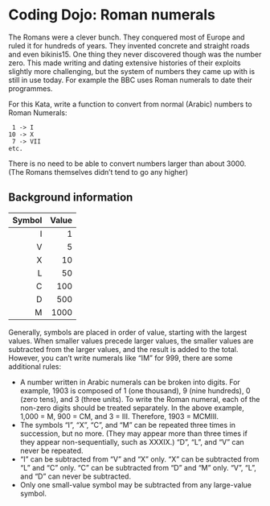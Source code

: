 Coding Dojo: Roman numerals
===========================

The Romans were a clever bunch. They conquered most of Europe and ruled it for hundreds of years. 
They invented concrete and straight roads and even bikinis15. One thing they never discovered though 
was the number zero. This made writing and dating extensive histories of their exploits slightly more 
challenging, but the system of numbers they came up with is still in use today. For example the BBC 
uses Roman numerals to date their programmes.

For this Kata, write a function to convert from normal (Arabic) numbers to Roman Numerals:

```
 1 -> I
10 -> X
 7 -> VII
etc.
```

There is no need to be able to convert numbers larger than about 3000. (The Romans themselves didn’t 
tend to go any higher)

Background information
----------------------


| Symbol | Value |
|-------:|------:|
|      I |     1 |
|      V |     5 |
|      X |    10 |
|      L |    50 |
|      C |   100 |
|      D |   500 |
|      M |  1000 |

Generally, symbols are placed in order of value, starting with the largest values. When smaller values precede larger values, the smaller values are subtracted from the larger values, and the result is added to the total. However, you can’t write numerals like “IM” for 999, there are some additional rules:

* A number written in Arabic numerals can be broken into digits. For example, 1903 is composed of 1 (one thousand), 9 (nine hundreds), 0 (zero tens), and 3 (three units). To write the Roman numeral, each of the non-zero digits should be treated separately. In the above example, 1,000 = M, 900 = CM, and 3 = III. Therefore, 1903 = MCMIII.
* The symbols “I”, “X”, “C”, and “M” can be repeated three times in succession, but no more. (They may appear more than three times if they appear non-sequentially, such as XXXIX.) “D”, “L”, and “V” can never be repeated.
* “I” can be subtracted from “V” and “X” only. “X” can be subtracted from “L” and “C” only. “C” can be subtracted from “D” and “M” only. “V”, “L”, and “D” can never be subtracted.
* Only one small-value symbol may be subtracted from any large-value symbol.


